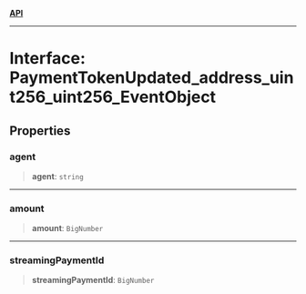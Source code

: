 [**API**](../../../README.md)

***

# Interface: PaymentTokenUpdated\_address\_uint256\_uint256\_EventObject

## Properties

### agent

> **agent**: `string`

***

### amount

> **amount**: `BigNumber`

***

### streamingPaymentId

> **streamingPaymentId**: `BigNumber`
